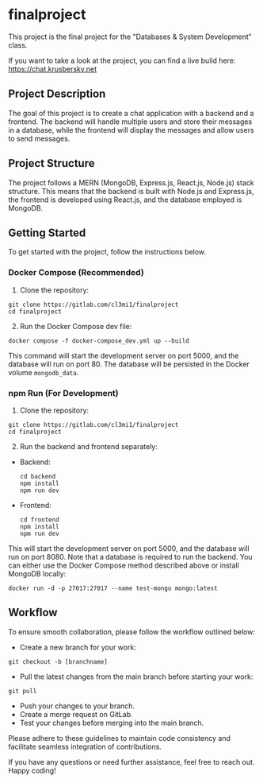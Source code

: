 # finalproject

This project is the final project for the "Databases & System Development" class.

If you want to take a look at the project, you can find a live build here: https://chat.krusbersky.net

## Project Description

The goal of this project is to create a chat application with a backend and a frontend. The backend will handle multiple users and store their messages in a database, while the frontend will display the messages and allow users to send messages.

## Project Structure

The project follows a MERN (MongoDB, Express.js, React.js, Node.js) stack structure. This means that the backend is built with Node.js and Express.js, the frontend is developed using React.js, and the database employed is MongoDB.

## Getting Started

To get started with the project, follow the instructions below.

### Docker Compose (Recommended)

1. Clone the repository:

```
git clone https://gitlab.com/cl3mi1/finalproject
cd finalproject
```


2. Run the Docker Compose dev file:

```
docker compose -f docker-compose_dev.yml up --build
```


This command will start the development server on port 5000, and the database will run on port 80. The database will be persisted in the Docker volume `mongodb_data`.

### npm Run (For Development)

1. Clone the repository:

```
git clone https://gitlab.com/cl3mi1/finalproject
cd finalproject
```


2. Run the backend and frontend separately:

- Backend:

  ```
  cd backend
  npm install
  npm run dev
  ```

- Frontend:

  ```
  cd frontend
  npm install
  npm run dev
  ```

This will start the development server on port 5000, and the database will run on port 8080. Note that a database is required to run the backend. You can either use the Docker Compose method described above or install MongoDB locally:


```
docker run -d -p 27017:27017 --name test-mongo mongo:latest
```



## Workflow

To ensure smooth collaboration, please follow the workflow outlined below:

- Create a new branch for your work:


```
git checkout -b [branchname]
```


- Pull the latest changes from the main branch before starting your work:


```
git pull
```

- Push your changes to your branch.
- Create a merge request on GitLab.
- Test your changes before merging into the main branch.

Please adhere to these guidelines to maintain code consistency and facilitate seamless integration of contributions.

If you have any questions or need further assistance, feel free to reach out. Happy coding!
